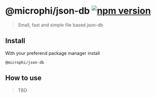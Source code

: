 # @microphi/json-db [![npm version](https://badge.fury.io/js/%40microphi%2Fjsob-db.svg)](https://badge.fury.io/js/%40microphi%2Fjson-db)

> Small, fast and simple file based json-db

## Install
With your preferend package manager install
```
@microphi/json-db
```

## How to use
> TBD
